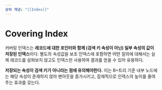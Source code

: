 ```yaml
---
상위 개념: "[[Index]]"
---
```

# Covering Index
커버링 인덱스는 **레코드에 대한 포인터와 함께 (검색 키 속성이 아닌) 일부 속성의 값이 저장된 인덱스**이다. 별도의 속성값을 보조 인덱스에 포함하면 어떤 질의에 대해서는 실제 레코드를 살펴보지 않고도 인덱스만 사용하여 결과를 얻을 수 있어 유용하다.

**저장되는 속성이 검색 키가 아니라는 점에 유의해야한다.** 이는 B+트리 기준 내부 노드에는 해당 속성이 존재하지 않아 팬아웃을 증가시키고, 잠재적으로 인덱스의 높이를 줄여주는 효과를 갖는다.
